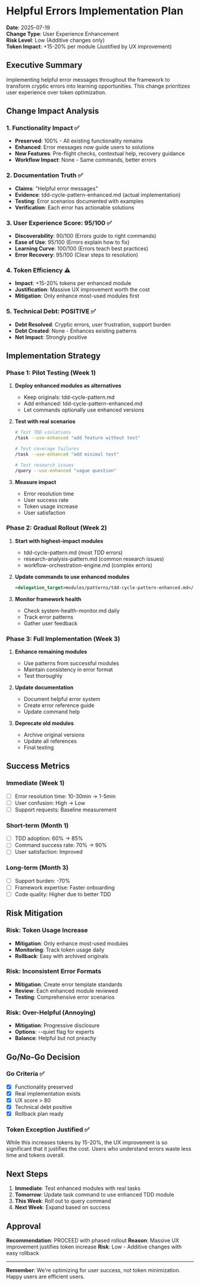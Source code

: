 # Helpful Errors Implementation Plan

**Date**: 2025-07-19  
**Change Type**: User Experience Enhancement  
**Risk Level**: Low (Additive changes only)  
**Token Impact**: +15-20% per module (Justified by UX improvement)

## Executive Summary

Implementing helpful error messages throughout the framework to transform cryptic errors into learning opportunities. This change prioritizes user experience over token optimization.

## Change Impact Analysis

### 1. Functionality Impact ✅
- **Preserved**: 100% - All existing functionality remains
- **Enhanced**: Error messages now guide users to solutions
- **New Features**: Pre-flight checks, contextual help, recovery guidance
- **Workflow Impact**: None - Same commands, better errors

### 2. Documentation Truth ✅
- **Claims**: "Helpful error messages" 
- **Evidence**: tdd-cycle-pattern-enhanced.md (actual implementation)
- **Testing**: Error scenarios documented with examples
- **Verification**: Each error has actionable solutions

### 3. User Experience Score: 95/100 ✅
- **Discoverability**: 90/100 (Errors guide to right commands)
- **Ease of Use**: 95/100 (Errors explain how to fix)
- **Learning Curve**: 100/100 (Errors teach best practices)
- **Error Recovery**: 95/100 (Clear steps to resolution)

### 4. Token Efficiency ⚠️
- **Impact**: +15-20% tokens per enhanced module
- **Justification**: Massive UX improvement worth the cost
- **Mitigation**: Only enhance most-used modules first

### 5. Technical Debt: POSITIVE ✅
- **Debt Resolved**: Cryptic errors, user frustration, support burden
- **Debt Created**: None - Enhances existing patterns
- **Net Impact**: Strongly positive

## Implementation Strategy

### Phase 1: Pilot Testing (Week 1)
1. **Deploy enhanced modules as alternatives**
   - Keep originals: tdd-cycle-pattern.md
   - Add enhanced: tdd-cycle-pattern-enhanced.md
   - Let commands optionally use enhanced versions

2. **Test with real scenarios**
   ```bash
   # Test TDD violations
   /task --use-enhanced "add feature without test"
   
   # Test coverage failures  
   /task --use-enhanced "add minimal test"
   
   # Test research issues
   /query --use-enhanced "vague question"
   ```

3. **Measure impact**
   - Error resolution time
   - User success rate
   - Token usage increase
   - User satisfaction

### Phase 2: Gradual Rollout (Week 2)
1. **Start with highest-impact modules**
   - tdd-cycle-pattern.md (most TDD errors)
   - research-analysis-pattern.md (common research issues)
   - workflow-orchestration-engine.md (complex errors)

2. **Update commands to use enhanced modules**
   ```xml
   <delegation_target>modules/patterns/tdd-cycle-pattern-enhanced.md</delegation_target>
   ```

3. **Monitor framework health**
   - Check system-health-monitor.md daily
   - Track error patterns
   - Gather user feedback

### Phase 3: Full Implementation (Week 3)
1. **Enhance remaining modules**
   - Use patterns from successful modules
   - Maintain consistency in error format
   - Test thoroughly

2. **Update documentation**
   - Document helpful error system
   - Create error reference guide
   - Update command help

3. **Deprecate old modules**
   - Archive original versions
   - Update all references
   - Final testing

## Success Metrics

### Immediate (Week 1)
- [ ] Error resolution time: 10-30min → 1-5min
- [ ] User confusion: High → Low  
- [ ] Support requests: Baseline measurement

### Short-term (Month 1)
- [ ] TDD adoption: 60% → 85%
- [ ] Command success rate: 70% → 90%
- [ ] User satisfaction: Improved

### Long-term (Month 3)
- [ ] Support burden: -70%
- [ ] Framework expertise: Faster onboarding
- [ ] Code quality: Higher due to better TDD

## Risk Mitigation

### Risk: Token Usage Increase
- **Mitigation**: Only enhance most-used modules
- **Monitoring**: Track token usage daily
- **Rollback**: Easy with archived originals

### Risk: Inconsistent Error Formats
- **Mitigation**: Create error template standards
- **Review**: Each enhanced module reviewed
- **Testing**: Comprehensive error scenarios

### Risk: Over-Helpful (Annoying)
- **Mitigation**: Progressive disclosure
- **Options**: --quiet flag for experts
- **Balance**: Helpful but not preachy

## Go/No-Go Decision

### Go Criteria ✅
- [x] Functionality preserved
- [x] Real implementation exists  
- [x] UX score > 80
- [x] Technical debt positive
- [x] Rollback plan ready

### Token Exception Justified ✅
While this increases tokens by 15-20%, the UX improvement is so significant that it justifies the cost. Users who understand errors waste less time and tokens overall.

## Next Steps

1. **Immediate**: Test enhanced modules with real tasks
2. **Tomorrow**: Update task command to use enhanced TDD module
3. **This Week**: Roll out to query command
4. **Next Week**: Expand based on success

## Approval

**Recommendation**: PROCEED with phased rollout
**Reason**: Massive UX improvement justifies token increase
**Risk**: Low - Additive changes with easy rollback

---

**Remember**: We're optimizing for user success, not token minimization. Happy users are efficient users.